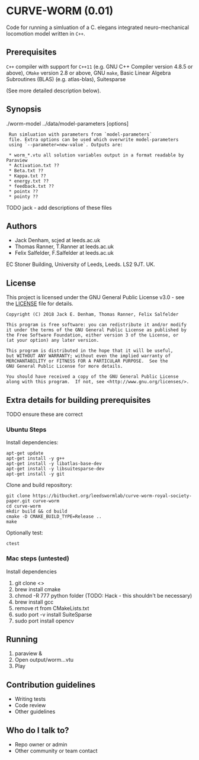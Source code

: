 # CURVE-WORM (0.01)

Code for running a simluation of a C. elegans integrated neuro-mechanical locomotion model written in `C++`.

## Prerequisites

`C++` compiler with support for `C++11` (e.g. GNU C++ Compiler version 4.8.5 or above), `CMake` version 2.8 or above,
GNU `make`,
Basic Linear Algebra Subroutines (BLAS) (e.g. atlas-blas),
Suitesparse

(See more detailed description below).

## Synopsis

  ./worm-model ../data/model-parameters [options]

     Run simluation with parameters from `model-parameters`
     file. Extra options can be used which overwrite model-parameters
     using `--parameter=new-value`. Outputs are:

     * worm_*.vtu all solution variables output in a format readable by Paraview
     * Activation.txt ??
     * Beta.txt ??
     * Kappa.txt ??
     * energy.txt ??
     * feedback.txt ??
     * pointx ??
     * pointy ??
TODO jack - add descriptions of these files

## Authors

* Jack Denham, scjed at leeds.ac.uk
* Thomas Ranner, T.Ranner at leeds.ac.uk
* Felix Salfelder, F.Salfelder at leeds.ac.uk

EC Stoner Building, University of Leeds, Leeds. LS2 9JT. UK.

## License

This project is licensed under the GNU General Public License v3.0 - see the [LICENSE](LICENSE) file for details.

    Copyright (C) 2018 Jack E. Denham, Thomas Ranner, Felix Salfelder

    This program is free software: you can redistribute it and/or modify
    it under the terms of the GNU General Public License as published by
    the Free Software Foundation, either version 3 of the License, or
    (at your option) any later version.

    This program is distributed in the hope that it will be useful,
    but WITHOUT ANY WARRANTY; without even the implied warranty of
    MERCHANTABILITY or FITNESS FOR A PARTICULAR PURPOSE.  See the
    GNU General Public License for more details.

    You should have received a copy of the GNU General Public License
    along with this program.  If not, see <http://www.gnu.org/licenses/>.

## Extra details for building prerequisites

TODO ensure these are correct

### Ubuntu Steps

Install dependencies:
```
apt-get update
apt-get install -y g++
apt-get install -y libatlas-base-dev
apt-get install -y libsuitesparse-dev
apt-get install -y git
```

Clone and build repository:
```
git clone https://bitbucket.org/leedswormlab/curve-worm-royal-society-paper.git curve-worm
cd curve-worm
mkdir build && cd build
cmake -D CMAKE_BUILD_TYPE=Release ..
make
```

Optionally test:
```
ctest
```

### Mac steps (untested)

Install dependencies

1. git clone <<repository URL>>
2. brew install cmake
3. chmod -R 777 python folder (TODO: Hack - this shouldn't be necessary)
4. brew install gcc
5. remove rt from CMakeLists.txt
6. sudo port -v install SuiteSparse
7. sudo port install opencv

## Running

1. paraview &
2. Open output/worm...vtu
3. Play

## Contribution guidelines ###

* Writing tests
* Code review
* Other guidelines

## Who do I talk to? ###

* Repo owner or admin
* Other community or team contact